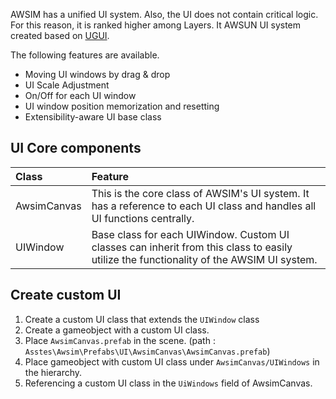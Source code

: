 AWSIM has a unified UI system. Also, the UI does not contain critical logic. For this reason, it is ranked higher among Layers. It AWSUN UI system created based on [UGUI](https://docs.unity3d.com/Packages/com.unity.ugui@2.0/manual/index.html).

The following features are available.

- Moving UI windows by drag & drop
- UI Scale Adjustment
- On/Off for each UI window
- UI window position memorization and resetting
- Extensibility-aware UI base class

## UI Core components

|Class|Feature|
|:--|:--|
|AwsimCanvas|This is the core class of AWSIM's UI system. It has a reference to each UI class and handles all UI functions centrally. |
|UIWindow|Base class for each UIWindow. Custom UI classes can inherit from this class to easily utilize the functionality of the AWSIM UI system.|

## Create custom UI

1. Create a custom UI class that extends the `UIWindow` class
1. Create a gameobject with a custom UI class.
1. Place `AwsimCanvas.prefab` in the scene. (path : `Asstes\Awsim\Prefabs\UI\AwsimCanvas\AwsimCanvas.prefab`)
1. Place gameobject with custom UI class under `AwsimCanvas/UIWindows` in the hierarchy.
1. Referencing a custom UI class in the `UiWindows` field of AwsimCanvas.